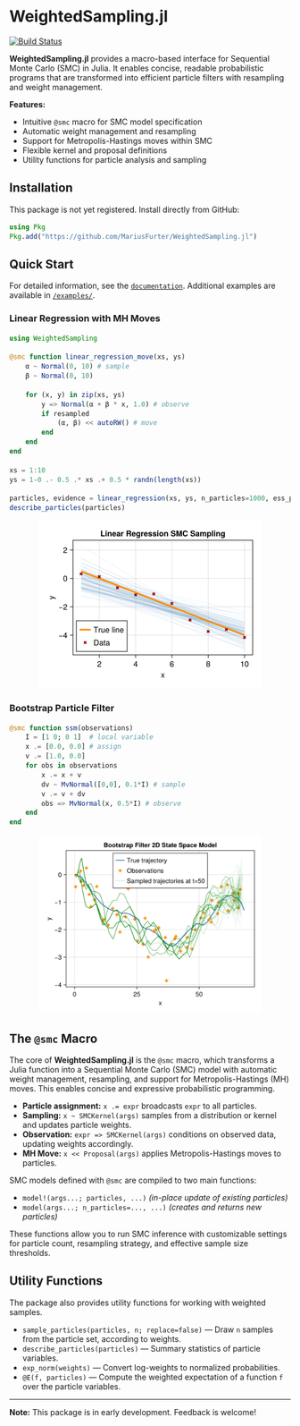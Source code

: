 # WeightedSampling.jl

[![Build Status](https://github.com/MariusFurter/WeightedSampling.jl/actions/workflows/CI.yml/badge.svg?branch=main)](https://github.com/MariusFurter/WeightedSampling.jl/actions/workflows/CI.yml?query=branch%3Amain)

**WeightedSampling.jl** provides a macro-based interface for Sequential Monte Carlo (SMC) in Julia. It enables concise, readable probabilistic programs that are transformed into efficient particle filters with resampling and weight management.

**Features:**

- Intuitive `@smc` macro for SMC model specification
- Automatic weight management and resampling
- Support for Metropolis-Hastings moves within SMC
- Flexible kernel and proposal definitions
- Utility functions for particle analysis and sampling

## Installation

This package is not yet registered. Install directly from GitHub:

```julia
using Pkg
Pkg.add("https://github.com/MariusFurter/WeightedSampling.jl")
```

## Quick Start

For detailed information, see the [`documentation`](https://MariusFurter.github.io/WeightedSampling.jl). Additional examples are available in [`/examples/`](examples/). 

### Linear Regression with MH Moves

```julia
using WeightedSampling

@smc function linear_regression_move(xs, ys)
    α ~ Normal(0, 10) # sample
    β ~ Normal(0, 10)

    for (x, y) in zip(xs, ys)
        y => Normal(α + β * x, 1.0) # observe
        if resampled
            (α, β) << autoRW() # move
        end
    end
end

xs = 1:10
ys = 1-0 .- 0.5 .* xs .+ 0.5 * randn(length(xs))

particles, evidence = linear_regression(xs, ys, n_particles=1000, ess_perc_min=0.5)
describe_particles(particles)
```
<div align="center">
  <img src="examples/plots/linear_regression.png" width="400" alt="Linear regression posterior distribution">
</div>

### Bootstrap Particle Filter

```julia
@smc function ssm(observations)
    I = [1 0; 0 1]  # local variable
    x .= [0.0, 0.0] # assign
    v .= [1.0, 0.0]
    for obs in observations
        x .= x + v
        dv ~ MvNormal([0,0], 0.1*I) # sample
        v .= v + dv
        obs => MvNormal(x, 0.5*I) # observe
    end
end
```

<div align="center">
  <img src="examples/plots/ssm.png" width="400" alt="Bootstrap filter 2D state space model">
</div>


## The `@smc` Macro

The core of **WeightedSampling.jl** is the `@smc` macro, which transforms a Julia function into a Sequential Monte Carlo (SMC) model with automatic weight management, resampling, and support for Metropolis-Hastings (MH) moves. This enables concise and expressive probabilistic programming.

- **Particle assignment:** `x .= expr` broadcasts `expr` to all particles.
- **Sampling:** `x ~ SMCKernel(args)` samples from a distribution or kernel and updates particle weights.
- **Observation:** `expr => SMCKernel(args)` conditions on observed data, updating weights accordingly.
- **MH Move:** `x << Proposal(args)` applies Metropolis-Hastings moves to particles.

SMC models defined with `@smc` are compiled to two main functions:
- `model!(args...; particles, ...)` *(in-place update of existing particles)*
- `model(args...; n_particles=..., ...)` *(creates and returns new particles)*

These functions allow you to run SMC inference with customizable settings for particle count, resampling strategy, and effective sample size thresholds.

## Utility Functions

The package also provides utility functions for working with weighted samples.

- `sample_particles(particles, n; replace=false)` — Draw `n` samples from the particle set, according to weights.
- `describe_particles(particles)` — Summary statistics of particle variables.
- `exp_norm(weights)` — Convert log-weights to normalized probabilities.
- `@E(f, particles)` — Compute the weighted expectation of a function `f` over the particle variables.

---

**Note:** This package is in early development. Feedback is welcome!

